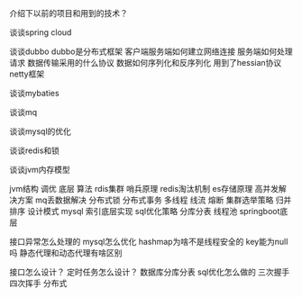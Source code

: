 介绍下以前的项目和用到的技术？

谈谈spring cloud

谈谈dubbo
dubbo是分布式框架 
客户端服务端如何建立网络连接
服务端如何处理请求
数据传输采用的什么协议
数据如何序列化和反序列化
用到了hessian协议 netty框架

谈谈mybaties

谈谈mq

谈谈mysql的优化

谈谈redis和锁

谈谈jvm内存模型

jvm结构 调优 底层 算法 rdis集群 哨兵原理 redis淘汰机制 es存储原理 高并发解决方案 mq丢数据解决 分布式锁 分布式事务 多线程
线流 熔断 集群选举策略 归并排序 设计模式 mysql 索引底层实现 sql优化策略 分库分表 线程池 springboot底层


接口异常怎么处理的
mysql怎么优化
hashmap为啥不是线程安全的 key能为null吗
静态代理和动态代理有啥区别

接口怎么设计？ 定时任务怎么设计？
数据库分库分表 sql优化怎么做的
三次握手 四次挥手
分布式

